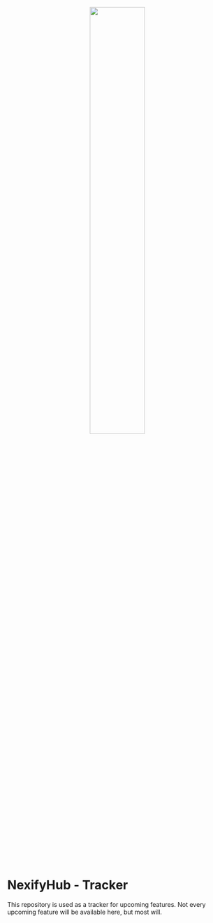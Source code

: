 <p align="center">
  <img src="https://i.imgur.com/hXOykJe" width="50%">
</p>

# NexifyHub - Tracker
This repository is used as a tracker for upcoming features. Not every upcoming feature will be available here, but most will.